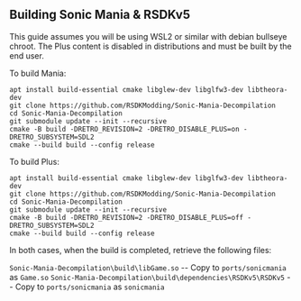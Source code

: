 ## Building Sonic Mania & RSDKv5
This guide assumes you will be using WSL2 or similar with debian bullseye chroot. The Plus content is disabled in distributions and must be built by the end user.

To build Mania:
```
apt install build-essential cmake libglew-dev libglfw3-dev libtheora-dev
git clone https://github.com/RSDKModding/Sonic-Mania-Decompilation
cd Sonic-Mania-Decompilation
git submodule update --init --recursive
cmake -B build -DRETRO_REVISION=2 -DRETRO_DISABLE_PLUS=on -DRETRO_SUBSYSTEM=SDL2
cmake --build build --config release
```

To build Plus:
```
apt install build-essential cmake libglew-dev libglfw3-dev libtheora-dev
git clone https://github.com/RSDKModding/Sonic-Mania-Decompilation
cd Sonic-Mania-Decompilation
git submodule update --init --recursive
cmake -B build -DRETRO_REVISION=2 -DRETRO_DISABLE_PLUS=off -DRETRO_SUBSYSTEM=SDL2
cmake --build build --config release
```

In both cases, when the build is completed, retrieve the following files:

`Sonic-Mania-Decompilation\build\libGame.so` -- Copy to `ports/sonicmania` as `Game.so`
`Sonic-Mania-Decompilation\build\dependencies\RSDKv5\RSDKv5` -- Copy to `ports/sonicmania` as `sonicmania`
